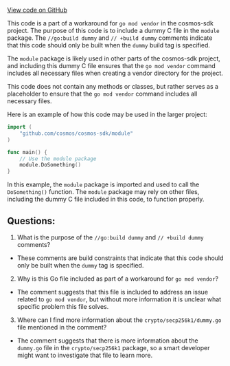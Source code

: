 [View code on GitHub](https://github.com/cosmos/cosmos-sdk/blob/main/crypto/keys/secp256k1/internal/secp256k1/libsecp256k1/src/modules/dummy.go)

This code is a part of a workaround for `go mod vendor` in the cosmos-sdk project. The purpose of this code is to include a dummy C file in the `module` package. The `//go:build dummy` and `// +build dummy` comments indicate that this code should only be built when the `dummy` build tag is specified. 

The `module` package is likely used in other parts of the cosmos-sdk project, and including this dummy C file ensures that the `go mod vendor` command includes all necessary files when creating a vendor directory for the project. 

This code does not contain any methods or classes, but rather serves as a placeholder to ensure that the `go mod vendor` command includes all necessary files. 

Here is an example of how this code may be used in the larger project:

```go
import (
    "github.com/cosmos/cosmos-sdk/module"
)

func main() {
    // Use the module package
    module.DoSomething()
}
``` 

In this example, the `module` package is imported and used to call the `DoSomething()` function. The `module` package may rely on other files, including the dummy C file included in this code, to function properly.
## Questions: 
 1. What is the purpose of the `//go:build dummy` and `// +build dummy` comments?
- These comments are build constraints that indicate that this code should only be built when the `dummy` tag is specified.

2. Why is this Go file included as part of a workaround for `go mod vendor`?
- The comment suggests that this file is included to address an issue related to `go mod vendor`, but without more information it is unclear what specific problem this file solves.

3. Where can I find more information about the `crypto/secp256k1/dummy.go` file mentioned in the comment?
- The comment suggests that there is more information about the `dummy.go` file in the `crypto/secp256k1` package, so a smart developer might want to investigate that file to learn more.